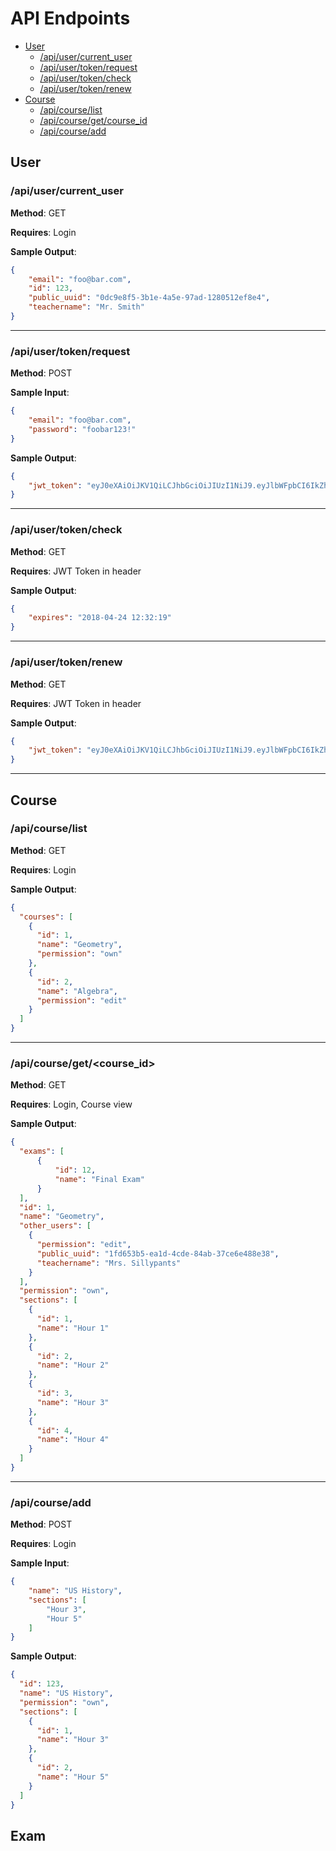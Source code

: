 # API Endpoints
* [User](#user)
    * [/api/user/current_user](#apiusercurrent_user)
    * [/api/user/token/request](#apiusertokenrequest)
    * [/api/user/token/check](#apiusertokencheck)
    * [/api/user/token/renew](#apiusertokenrenew)
* [Course](#course)
    * [/api/course/list](#apicourselist)
    * [/api/course/get/course_id](#apicoursegetcourse_id)
    * [/api/course/add](#apicourseadd)

## User
### /api/user/current_user

**Method**: GET

**Requires**: Login

**Sample Output**:
```json
{
	"email": "foo@bar.com", 
	"id": 123, 
	"public_uuid": "0dc9e8f5-3b1e-4a5e-97ad-1280512ef8e4", 
	"teachername": "Mr. Smith"
}
```
----
### /api/user/token/request

**Method**: POST

**Sample Input**:
```json
{
	"email": "foo@bar.com",
	"password": "foobar123!"
}
```
**Sample Output**:
```json
{
	"jwt_token": "eyJ0eXAiOiJKV1QiLCJhbGciOiJIUzI1NiJ9.eyJlbWFpbCI6IkZha2VFbWFpbEBmb29iYXIuY29tIiwiZXhwIjozMjUyNTc0NzcxMX0.GUbxfg3OWSp4yei5GTzXRNF_KF5xacNSb4mcrcr6LoI"
}
```
----
### /api/user/token/check

**Method**: GET

**Requires**: JWT Token in header

**Sample Output**:
```json
{
	"expires": "2018-04-24 12:32:19"
}
```
----
### /api/user/token/renew

**Method**: GET

**Requires**: JWT Token in header

**Sample Output**:
```json
{
	"jwt_token": "eyJ0eXAiOiJKV1QiLCJhbGciOiJIUzI1NiJ9.eyJlbWFpbCI6IkZha2VFbWFpbEBmb29iYXIuY29tIiwiZXhwIjozMjUyNTc0NzcxMX0.GUbxfg3OWSp4yei5GTzXRNF_KF5xacNSb4mcrcr6LoI"
}
```
----
## Course
### /api/course/list

**Method**: GET

**Requires**: Login

**Sample Output**:
```json
{
  "courses": [
    {
      "id": 1, 
      "name": "Geometry", 
      "permission": "own"
    }, 
    {
      "id": 2, 
      "name": "Algebra", 
      "permission": "edit"
    }
  ]
}
```
----
### /api/course/get/\<course_id\>

**Method**: GET

**Requires**: Login, Course view

**Sample Output**:
```json
{
  "exams": [
      {
          "id": 12,
          "name": "Final Exam"
      }
  ], 
  "id": 1, 
  "name": "Geometry", 
  "other_users": [
    {
      "permission": "edit", 
      "public_uuid": "1fd653b5-ea1d-4cde-84ab-37ce6e488e38", 
      "teachername": "Mrs. Sillypants"
    }
  ], 
  "permission": "own", 
  "sections": [
    {
      "id": 1, 
      "name": "Hour 1"
    }, 
    {
      "id": 2, 
      "name": "Hour 2"
    }, 
    {
      "id": 3, 
      "name": "Hour 3"
    }, 
    {
      "id": 4, 
      "name": "Hour 4"
    }
  ]
}
```
----
### /api/course/add

**Method**: POST

**Requires**: Login

**Sample Input**:
```json
{
    "name": "US History",
    "sections": [
        "Hour 3",
        "Hour 5"
    ]
}
```

**Sample Output**:
```json
{
  "id": 123, 
  "name": "US History",
  "permission": "own", 
  "sections": [
    {
      "id": 1, 
      "name": "Hour 3"
    }, 
    {
      "id": 2, 
      "name": "Hour 5"
    }
  ]
}
```
## Exam